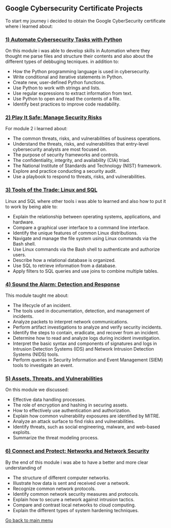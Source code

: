 ##  Google Cybersecurity Certificate Projects


To start my journey i decided to obtain the Google CyberSecurity certificate where i learned about:

### [1) Automate Cybersecurity Tasks with Python](./gcprojects/AutomateCybersecurityTaskswithPython.html)<br/>

On this module i was able to develop skills in Automation where they thought me parse files and structure their contents and also about the different types of debbuging tecniques. in addition to:
- How the Python programming language is used in cybersecurity.
- Write conditional and iterative statements in Python.
- Create new, user-defined Python functions.
- Use Python to work with strings and lists.
- Use regular expressions to extract information from text.
- Use Python to open and read the contents of a file.
- Identify best practices to improve code readability.

### [2) Play It Safe: Manage Security Risks](./gcprojects/module2/README.md)<br/>

For module 2  i learned about: 

- The common threats, risks, and vulnerabilities of business operations.
- Understand the threats, risks, and vulnerabilities that entry-level cybersecurity analysts are most focused on.
- The purpose of security frameworks and controls.
- The confidentiality, integrity, and availability (CIA) triad.
- The National Institute of Standards and Technology (NIST) framework.
- Explore and practice conducting a security audit.
- Use a playbook to respond to threats, risks, and vulnerabilities.

### [3) Tools of the Trade: Linux and SQL](./gcprojects/ToolsoftheTradeLinuxandSQ.html)<br/>

Linux and SQL where other tools i was able to learned and also how to put it to work by being able to:

- Explain the relationship between operating systems, applications, and hardware.
- Compare a graphical user interface to a command line interface.
- Identify the unique features of common Linux distributions.
- Navigate and manage the file system using Linux commands via the Bash shell.
- Use Linux commands via the Bash shell to authenticate and authorize users.
- Describe how a relational database is organized.
- Use SQL to retrieve information from a database.
- Apply filters to SQL queries and use joins to combine multiple tables.

### [4) Sound the Alarm: Detection and Response](./gcprojects/SoundtheAlarmDetectionandResponse.html)<br/>

This module taught me about:
- The lifecycle of an incident.
- The tools used in documentation, detection, and management of incidents.
- Analyze packets to interpret network communications.
- Perform artifact investigations to analyze and verify security incidents.
- Identify the steps to contain, eradicate, and recover from an incident.
- Determine how to read and analyze logs during incident investigation.
- Interpret the basic syntax and components of signatures and logs in Intrusion Detection Systems (IDS) and Network Intrusion Detection Systems (NIDS) tools.
- Perform queries in Security Information and Event Management (SIEM) tools to investigate an event.


### [5) Assets, Threats, and Vulnerabilities](./gcprojects/Assets,Threats,andVulnerabilities.html)<br/>

On this module we discussed:
- Effective data handling processes.
- The role of encryption and hashing in securing assets.
- How to effectively use authentication and authorization. 
- Explain how common vulnerability exposures are identified by MITRE.
- Analyze an attack surface to find risks and vulnerabilities.
- Identify threats, such as social engineering, malware, and web-based exploits.
- Summarize the threat modeling process.


### [6) Connect and Protect: Networks and Network Security](./gcprojects/NetworksandNetworkSecurity.html)<br/>

By the end of this module i was abe to have a better and more clear understanding of 

- The structure of different computer networks.
- Illustrate how data is sent and received over a network.
- Recognize common network protocols.
- Identify common network security measures and protocols.
- Explain how to secure a network against intrusion tactics.
- Compare and contrast local networks to cloud computing.
- Explain the different types of system hardening techniques.


[Go back to main menu](./index.md)
